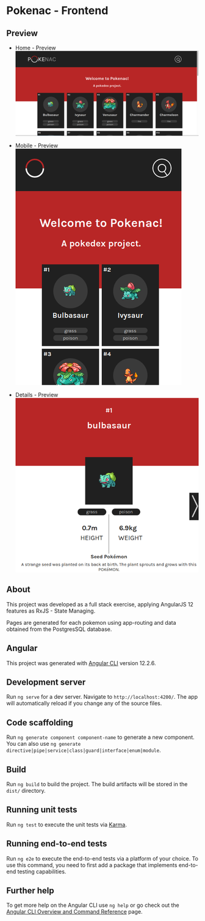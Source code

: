 # Pokenac - Frontend

## Preview

- Home - Preview
![Home - Preview](preview/pre.png) 

- Mobile - Preview
![Mobile - Preview](preview/pre2.png) 

- Details - Preview
![Details - Preview](preview/pre3.png)

## About

This project was developed as a full stack exercise, applying AngularJS 12 features as RxJS - State Managing.

Pages are generated for each pokemon using app-routing and data obtained from the PostgresSQL database.

## Angular

This project was generated with [Angular CLI](https://github.com/angular/angular-cli) version 12.2.6.

## Development server

Run `ng serve` for a dev server. Navigate to `http://localhost:4200/`. The app will automatically reload if you change any of the source files.

## Code scaffolding

Run `ng generate component component-name` to generate a new component. You can also use `ng generate directive|pipe|service|class|guard|interface|enum|module`.

## Build

Run `ng build` to build the project. The build artifacts will be stored in the `dist/` directory.

## Running unit tests

Run `ng test` to execute the unit tests via [Karma](https://karma-runner.github.io).

## Running end-to-end tests

Run `ng e2e` to execute the end-to-end tests via a platform of your choice. To use this command, you need to first add a package that implements end-to-end testing capabilities.

## Further help

To get more help on the Angular CLI use `ng help` or go check out the [Angular CLI Overview and Command Reference](https://angular.io/cli) page.
